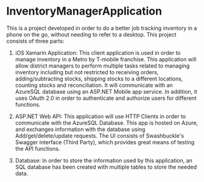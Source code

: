 # InventoryManagerApplication
This is a project developed in order to do a better job tracking inventory in a phone on the go, without needing to refer to
a desktop.
This project consists of three parts: 
1) iOS Xamarin Application: This client application is used in order to manage inventory in a Metro by T-mobile franchise. 
 This application will allow district managers to perform multiple tasks related to managing inventory including but not 
 restricted to receiving orders, adding/subtracting stocks, shipping stocks to a different locations, counting stocks
 and reconciliation. It will communicate with an AzureSQL database using an ASP.NET Mobile app service. In addition, it  
 uses OAuth 2.0 in order to authenticate and authorize users for different functions. 

2) ASP.NET Web API: This application will use HTTP Clients in order to communicate with the AzureSQL Database. This app is
  hosted on Azure, and exchanges information with the database using Add/get/delete/update requests. The UI consists of 
  Swashbuckle's Swagger interface (Third Party), which provides great means of testing the API functions. 
  
3) Database: In order to store the information used by this application, an SQL database has been created with multiple tables 
to store the needed data. 




